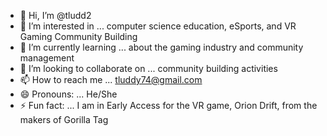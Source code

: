 - 👋 Hi, I’m @tludd2
- 👀 I’m interested in ... computer science education, eSports, and VR Gaming Community Building
- 🌱 I’m currently learning ... about the gaming industry and community management
- 💞️ I’m looking to collaborate on ... community building activities
- 📫 How to reach me ... tluddy74@gmail.com
- 😄 Pronouns: ... He/She
- ⚡ Fun fact: ... I am in Early Access for the VR game, Orion Drift, from the makers of Gorilla Tag

<!---
tludd2/tludd2 is a ✨ special ✨ repository because its `README.md` (this file) appears on your GitHub profile.
You can click the Preview link to take a look at your changes.
--->
